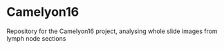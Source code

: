 # Camelyon16

Repository for the Camelyon16 project, analysing whole slide images from lymph node sections
